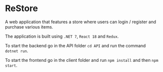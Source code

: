 # ReStore

A web application that features a store where users can login / register and purchase various items.

The application is built using ```.NET 7```, ```React 18``` and ```Redux```.

To start the backend go in the API folder ```cd API``` and run the command ```dotnet run```.

To start the frontend go in the client folder and run ```npm install``` and then ```npm start```.
